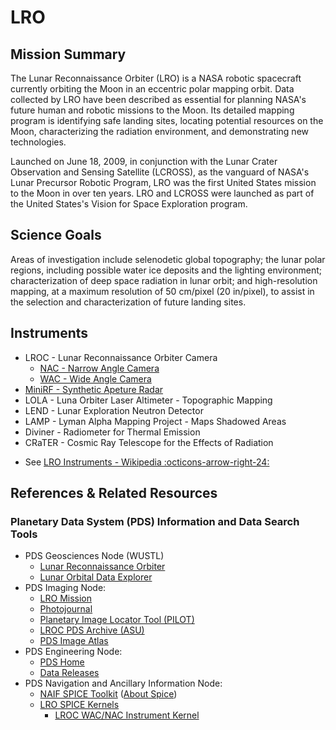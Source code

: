 # LRO

## Mission Summary

The Lunar Reconnaissance Orbiter (LRO) is a NASA robotic spacecraft currently orbiting the Moon in an eccentric polar mapping orbit. Data collected by LRO have been described as essential for planning NASA's future human and robotic missions to the Moon. Its detailed mapping program is identifying safe landing sites, locating potential resources on the Moon, characterizing the radiation environment, and demonstrating new technologies.

Launched on June 18, 2009, in conjunction with the Lunar Crater Observation and Sensing Satellite (LCROSS), as the vanguard of NASA's Lunar Precursor Robotic Program, LRO was the first United States mission to the Moon in over ten years. LRO and LCROSS were launched as part of the United States's Vision for Space Exploration program.

## Science Goals

Areas of investigation include selenodetic global topography; the lunar polar regions, including possible water ice deposits and the lighting environment; characterization of deep space radiation in lunar orbit; and high-resolution mapping, at a maximum resolution of 50 cm/pixel (20 in/pixel), to assist in the selection and characterization of future landing sites.

## Instruments

- LROC - Lunar Reconnaissance Orbiter Camera
    - [NAC - Narrow Angle Camera](lroc-nac-data.md)
    - [WAC - Wide Angle Camera](lroc-wac-data.md)
- [MiniRF - Synthetic Apeture Radar](lro/lro-minirf.md)
- LOLA - Luna Orbiter Laser Altimeter - Topographic Mapping
- LEND - Lunar Exploration Neutron Detector
- LAMP - Lyman Alpha Mapping Project - Maps Shadowed Areas
- Diviner - Radiometer for Thermal Emission
- CRaTER - Cosmic Ray Telescope for the Effects of Radiation

<div class="grid cards" markdown>

-   See [LRO Instruments - Wikipedia :octicons-arrow-right-24:](https://en.wikipedia.org/wiki/Lunar_Reconnaissance_Orbiter#Instruments)

</div>

## References & Related Resources

### Planetary Data System (PDS) Information and Data Search Tools

- PDS Geosciences Node (WUSTL)
    - [Lunar Reconnaissance Orbiter](https://pds-geosciences.wustl.edu/missions/lro/default.htm)
    - [Lunar Orbital Data Explorer](http://ode.rsl.wustl.edu/moon/)
- PDS Imaging Node:
    - [LRO Mission](http://pds-imaging.jpl.nasa.gov/portal/lro_mission.html)
    - [Photojournal](http://photojournal.jpl.nasa.gov/mission/LRO)
    - [Planetary Image Locator Tool (PILOT)](http://pilot.wr.usgs.gov/index.php?view=map&target=moon)
    - [LROC PDS Archive (ASU)](https://pds.lroc.asu.edu/data/)
    - [PDS Image Atlas](https://pds-imaging.jpl.nasa.gov/search/?fq=ATLAS_MISSION_NAME%3A%22lunar%20reconnaissance%20orbiter%22&fq=ATLAS_INSTRUMENT_NAME%3Alroc&q=*%3A*)
- PDS Engineering Node:
    - [PDS Home](http://pds.nasa.gov/)
    - [Data Releases](https://pds.nasa.gov/datasearch/subscription-service/SS-Release.shtml)
- PDS Navigation and Ancillary Information Node:
    - [NAIF SPICE Toolkit](ftp://naif.jpl.nasa.gov/pub/naif/toolkit/) ([About Spice](https://naif.jpl.nasa.gov/naif/spiceconcept.html))
    - [LRO SPICE Kernels](https://naif.jpl.nasa.gov/pub/naif/pds/data/lro-l-spice-6-v1.0/lrosp_1000/)
        - [LROC WAC/NAC Instrument Kernel](https://naif.jpl.nasa.gov/pub/naif/pds/data/lro-l-spice-6-v1.0/lrosp_1000/data/ik/lro_lroc_v13.ti)